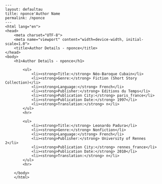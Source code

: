 
    ---
    layout: defaultau
    title: nponce'Author Name 
    permalink: /nponce
    ---
    <html lang="en">
    <head>
        <meta charset="UTF-8">
        <meta name="viewport" content="width=device-width, initial-scale=1.0">
        <title>Author Details - nponce</title>
    </head>
    <body>
        <h1>Author Details - nponce</h1>
        
            <ul>
                <li><strong>Title:</strong> Néo-Baroque Cubain</li>
                <li><strong>Genre:</strong> Fiction (Short Story Collection)</li>
                <li><strong>Language:</strong> French</li>
                <li><strong>Publisher:</strong> Editions du Temps</li>
                <li><strong>Publication City:</strong> paris_france</li>
                <li><strong>Publication Date:</strong> 1997</li>
                <li><strong>Translation:</strong> n</li>
            </ul>
            <hr>
            
            <ul>
                <li><strong>Title:</strong> Leonardo Padura</li>
                <li><strong>Genre:</strong> Nonfiction</li>
                <li><strong>Language:</strong> French</li>
                <li><strong>Publisher:</strong> University of Rennes 2</li>
                <li><strong>Publication City:</strong> rennes_france</li>
                <li><strong>Publication Date:</strong> 2010</li>
                <li><strong>Translation:</strong> n</li>
            </ul>
            <hr>
            
        </body>
        </html>
        